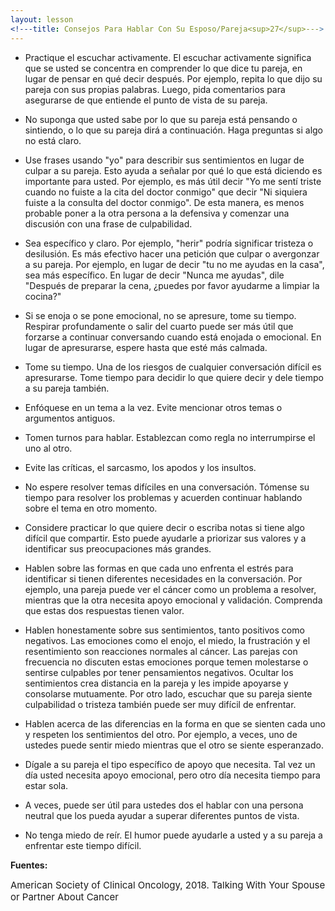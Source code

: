 ```yaml
---
layout: lesson
<!---title: Consejos Para Hablar Con Su Esposo/Pareja<sup>27</sup>--->
---
```


* Practique el escuchar activamente. El escuchar activamente significa que se usted se concentra en comprender lo que dice tu pareja, en lugar de pensar en qué decir después. Por ejemplo, repita lo que dijo su pareja con sus propias palabras. Luego, pida comentarios para asegurarse de que entiende el punto de vista de su pareja.

* No suponga que usted sabe por lo que su pareja está pensando o sintiendo, o lo que su pareja dirá a continuación. Haga preguntas si algo no está claro.

* Use frases usando "yo" para describir sus sentimientos en lugar de culpar a su pareja. Esto ayuda a señalar por qué lo que está diciendo es importante para usted. Por ejemplo, es más útil decir "Yo me sentí triste cuando no fuiste a la cita del doctor conmigo" que decir "Ni siquiera fuiste a la consulta del doctor conmigo". De esta manera, es menos probable poner a la otra persona a la defensiva y comenzar una discusión con una frase de culpabilidad.

* Sea específico y claro. Por ejemplo, "herir" podría significar tristeza o desilusión. Es más efectivo hacer una petición que culpar o avergonzar a su pareja. Por ejemplo, en lugar de decir "tu no me ayudas en la casa", sea más específico. En lugar de decir "Nunca me ayudas", dile "Después de preparar la cena, ¿puedes por favor ayudarme a limpiar la cocina?"

* Si se enoja o se pone emocional, no se apresure, tome su tiempo. Respirar profundamente o salir del cuarto puede ser más útil que forzarse a continuar conversando cuando está enojada o emocional. En lugar de apresurarse, espere hasta que esté más calmada.

* Tome su tiempo. Una de los riesgos de cualquier conversación difícil es apresurarse. Tome tiempo para decidir lo que quiere decir y dele tiempo a su pareja también.

* Enfóquese en un tema a la vez. Evite mencionar otros temas o argumentos antiguos.

* Tomen turnos para hablar. Establezcan como regla no interrumpirse el uno al otro.

* Evite las críticas, el sarcasmo, los apodos y los insultos.

* No espere resolver temas difíciles en una conversación. Tómense su tiempo para resolver los problemas y acuerden continuar hablando sobre el tema en otro momento.

* Considere practicar lo que quiere decir o escriba notas si tiene algo difícil que compartir. Esto puede ayudarle a priorizar sus valores y a identificar sus preocupaciones más grandes.

* Hablen sobre las formas en que cada uno enfrenta el estrés para identificar si tienen diferentes necesidades en la conversación. Por ejemplo, una pareja puede ver el cáncer como un problema a resolver, mientras que la otra necesita apoyo emocional y validación. Comprenda que estas dos respuestas tienen valor.

* Hablen honestamente sobre sus sentimientos, tanto positivos como negativos. Las emociones como el enojo, el miedo, la frustración y el resentimiento son reacciones normales al cáncer. Las parejas con frecuencia no discuten estas emociones porque temen molestarse o sentirse culpables por tener pensamientos negativos. Ocultar los sentimientos crea distancia en la pareja y les impide apoyarse y consolarse mutuamente. Por otro lado, escuchar que su pareja siente culpabilidad o tristeza también puede ser muy difícil de enfrentar.

* Hablen acerca de las diferencias en la forma en que se sienten cada uno y respeten los sentimientos del otro. Por ejemplo, a veces, uno de ustedes puede sentir miedo mientras que el otro se siente esperanzado.

* Dígale a su pareja el tipo específico de apoyo que necesita. Tal vez un día usted necesita apoyo emocional, pero otro día necesita tiempo para estar sola.

* A veces, puede ser útil para ustedes dos el hablar con una persona neutral que los pueda ayudar a superar diferentes puntos de vista.

* No tenga miedo de reír. El humor puede ayudarle a usted y a su pareja a enfrentar este tiempo difícil.

**Fuentes:**

<span style="font-size:15px;">American Society of Clinical Oncology, 2018. Talking With Your Spouse or Partner About Cancer</span>
